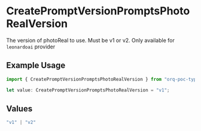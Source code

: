 # CreatePromptVersionPromptsPhotoRealVersion

The version of photoReal to use. Must be v1 or v2. Only available for `leonardoai` provider

## Example Usage

```typescript
import { CreatePromptVersionPromptsPhotoRealVersion } from "orq-poc-typescript-multi-env-version/models/operations";

let value: CreatePromptVersionPromptsPhotoRealVersion = "v1";
```

## Values

```typescript
"v1" | "v2"
```